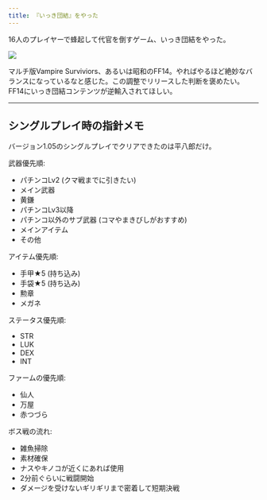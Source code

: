 ```yaml
---
title: 『いっき団結』をやった
---
```

16人のプレイヤーで蜂起して代官を倒すゲーム、いっき団結をやった。

![](https://lh3.googleusercontent.com/docs/ADP-6oHZ07y-D5LhmTHUgd5BN4iPHeueWJvY8zxzrFf1fvC30W_3xr7Jnzjw3a6jQvFKaraZYIBlv4gNCTnUrZJZva6u4lH_xMXUKiBqJ5nz2N7UOAb70ydOdXYAnMLvF1qDhMmY1kStFCvIyYLZTC-4tjyPlCQ29Rg31PkBLXrcrazxGRUsKY0YAjEZ4ie-ovHlDOsBTCKIYeZpLyYL62ZGhCn4T-4N52wYfjs3tqQJDue4IuM4nR-0WLu_82wC6pJ-7Pf5fgbuPMkIw5hGMS_Zjf1PgE1c6EzgGmqEkViG1WQ9cCrXieJGujqcssCe9RfIOJSObsb100y5dZpebt_hoB62ofOgWvF9Z3Z0Xjz6Y_mNubkFIhpxEufvI8NyAOQlDZdzYVVUEQLuz6iW77o6TzKAqTrZwU4NWfCM5gYZFd1q61Nz_I2F2nqs2HoHWlk0Wrdvd4BdxwbvCCA7hd_VaCsKXL8N-KdHFMA6xn73g-VAZ_q0bP2OlAW-xc3Yv3d2ur-2hkty2RD3Im9TfhpCJgPOQkvg-9uyTH6zKmEfBO2m5P-7Q7vq_dVTRdM73hZZakdmeTVT2bEWPALsnrhB9AL2IUTTNYhrgcFPEYd-1DzKv5bBh__zlDJFeuEsXNypT4lgs7cEMHS_TfnTnOM7BppE_ynt59mjTMGBHCwJswT9CvT4NLnv0p2dklEubOgZFJJeX5tnAgC_KywJeBWuBfq04PMZlb29HAjujZl-ztYCW5DqqRKvEfo5mO7pBx9cZ52yabdXWngDghAdKGkRpApMVsw3QBSUw883VNc1jF59_r35jB68VXPVG-Uwe7Ro8VVjeRhUiMcoFir9gHc4-fq89mf9grGYEdq4cad8UICU9g037BRF6JBeO8tplKW_XZze44y8UlcyAL4ySreiRRarHI9JeXbjg4r4JRGq_H4eBNtp06JMzxsiftC4zpFq1Q5TmZVF81kh05RJ-d4Ro-iUv0LG4QHKtqDLEC3r1ETtoqGIaV-ytnUr-1g1CM0OvmJxBqSDgjshwvuLsZcivhI92k7fgngDIRupibT9wmRI9G2o4jaH6wKCssS3wyE8aHiDcG72Fuj0YgRfWIwVd26mTGu3CLEEZ8RHPVI7VnbYtvu4gNcrzxvuxFYiW6Afqsz-rGQSLNPvEPTPOHUlghB04uyI8HGy1cof9h6O67EqJFpEwCbzvbPAF--pkrJdprx78DVVMD0CPwCMBkH0YpbG2_agpANFQRxlmBCtrA6nririaQ)

マルチ版Vampire Surviviors、あるいは昭和のFF14。やればやるほど絶妙なバランスになっているなと感じた。この調整でリリースした判断を褒めたい。FF14にいっき団結コンテンツが逆輸入されてほしい。

* * *

シングルプレイ時の指針メモ
-------------

バージョン1.05のシングルプレイでクリアできたのは平八郎だけ。

武器優先順:

*   パチンコLv2 (クマ戦までに引きたい)
*   メイン武器
*   黄鎌
*   パチンコLv3以降
*   パチンコ以外のサブ武器 (コマやまきびしがおすすめ)
*   メインアイテム
*   その他

アイテム優先順:

*   手甲★5 (持ち込み)
*   手袋★5 (持ち込み)
*   勲章
*   メガネ

ステータス優先順:

*   STR
*   LUK
*   DEX
*   INT

ファームの優先順:

*   仙人
*   万屋
*   赤つづら

ボス戦の流れ:

*   雑魚掃除
*   素材確保
*   ナスやキノコが近くにあれば使用
*   2分前ぐらいに戦闘開始
*   ダメージを受けないギリギリまで密着して短期決戦
